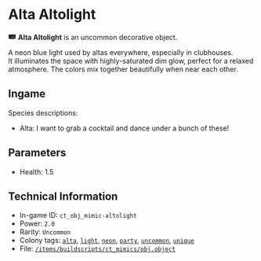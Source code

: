 # Alta Altolight

<img src="https://raw.githubusercontent.com/Ceterai/Enternia/main/objects/alta/eds/decorative/table/icon.png" alt="Alta Altolight icon" loading="lazy" height=16px width="auto" /> **Alta Altolight** is an uncommon decorative object.

A neon blue light used by altas everywhere, especially in clubhouses.  
It illuminates the space with highly-saturated dim glow, perfect for a relaxed atmosphere. The colors mix together beautifully when near each other.

## Ingame

Species descriptions:

- Alta: I want to grab a cocktail and dance under a bunch of these!

## Parameters

- Health: 1.5

## Technical Information

- In-game ID: `ct_obj_mimic-altolight`
- Power: `2.0`
- Rarity: `Uncommon`
- Colony tags: [`alta`](https://ceterai.github.io/MyEnternia/Wiki/Tags/Alta), [`light`](https://ceterai.github.io/MyEnternia/Wiki/Tags/Light), [`neon`](https://ceterai.github.io/MyEnternia/Wiki/Tags/Neon), [`party`](https://ceterai.github.io/MyEnternia/Wiki/Tags/Party), [`uncommon`](https://ceterai.github.io/MyEnternia/Wiki/Tags/Uncommon), [`unique`](https://ceterai.github.io/MyEnternia/Wiki/Tags/Unique)
- File: [`/items/buildscripts/ct_mimics/obj.object`](https://github.com/Ceterai/Enternia/blob/main/items/buildscripts/ct_mimics/obj.object)
